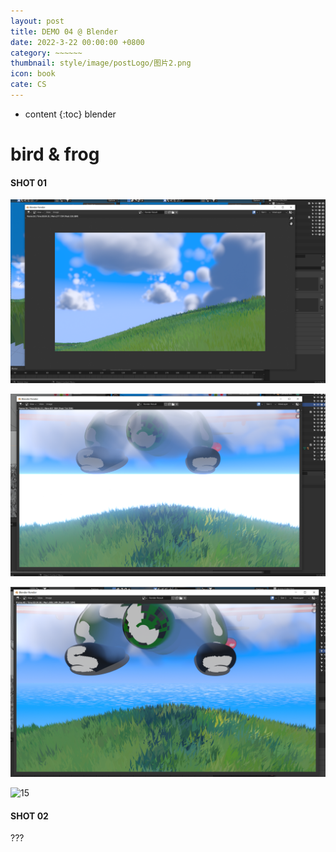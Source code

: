 ```yaml
---
layout: post
title: DEMO 04 @ Blender 
date: 2022-3-22 00:00:00 +0800
category: ~~~~~~
thumbnail: style/image/postLogo/图片2.png
icon: book
cate: CS
---
```



* content
{:toc}
blender



# bird & frog



#### SHOT 01

![1648220389333](style/image/ALL_MD_PIC/1648220389333.png)



![1648315579739](style/image/ALL_MD_PIC/1648315579739.png)



![1648317380744](style/image/ALL_MD_PIC/1648317380744.png)



![15](style/image/ALL_MD_PIC/15.gif)



#### SHOT 02

???